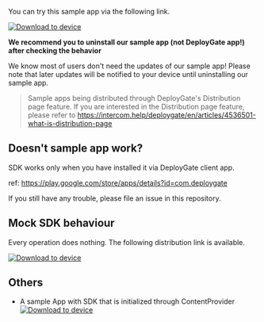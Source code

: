 You can try this sample app via the following link.

[<img src="https://dply.me/z51trs/button/small" alt="Download to device">](https://dply.me/z51trs#install)

**We recommend you to uninstall our sample app (not DeployGate app!) after checking the behavior**

We know most of users don't need the updates of our sample app! Please note that later updates will be notified to your device until uninstalling our sample app.

> Sample apps being distributed through DeployGate's Distribution page feature. If you are interested in the Distribution page feature, please refer to https://intercom.help/deploygate/en/articles/4536501-what-is-distribution-page

## Doesn't sample app work?

SDK works only when you have installed it via DeployGate client app.

ref: https://play.google.com/store/apps/details?id=com.deploygate

If you still have any trouble, please file an issue in this repository.

## Mock SDK behaviour

Every operation does nothing. The following distribution link is available.

[<img src="https://dply.me/cyc50q/button/small" alt="Download to device">](https://dply.me/cyc50q#install)

## Others

- A sample App with SDK that is initialized through ContentProvider [<img src="https://dply.me/56c5vi/button/small" alt="Download to device">](https://dply.me/56c5vi#install)